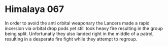 # Himalaya 067

In order to avoid the anti orbital weaponary the Lancers made a rapid incersion via orbital drop pods yet still took heavy fire resulting in the group being split.
Unfortunatly they also landed right in the middle of a patrol, resulting in a desperate fire fight while they attempt to regroup.
